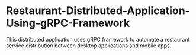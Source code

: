 # Restaurant-Distributed-Application-Using-gRPC-Framework
This distributed application uses gRPC framework to automate a restaurant service distribution between desktop applications and mobile apps.

